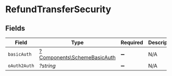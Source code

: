 # RefundTransferSecurity


## Fields

| Field                                                                     | Type                                                                      | Required                                                                  | Description                                                               |
| ------------------------------------------------------------------------- | ------------------------------------------------------------------------- | ------------------------------------------------------------------------- | ------------------------------------------------------------------------- |
| `basicAuth`                                                               | [?Components\SchemeBasicAuth](../../Models/Components/SchemeBasicAuth.md) | :heavy_minus_sign:                                                        | N/A                                                                       |
| `oAuth2Auth`                                                              | *?string*                                                                 | :heavy_minus_sign:                                                        | N/A                                                                       |